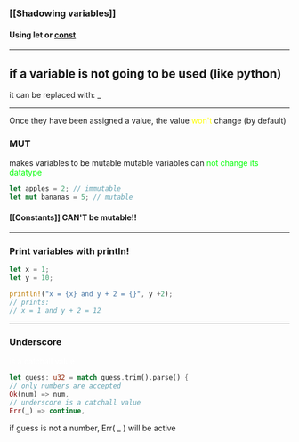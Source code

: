 
### [[Shadowing variables]]

#### Using let or [const](obsidian://open?vault=Coding%20VsCode&file=2.%20Semester%2FRust%2FConstants)



---

## if a variable is not going to be used (like python)
it can be replaced with: _

 ---
 
 Once they have been assigned a value, the value <span style="color:#ffff00">won't</span> change (by default)

### MUT 
makes variables to be mutable 
mutable variables can <span style="color:#00ff04">not change its datatype</span>
```Rust
let apples = 2; // immutable
let mut bananas = 5; // mutable
```

#### [[Constants]] CAN'T be mutable!!

---

### Print variables with println!
```Rust
let x = 1;
let y = 10;

println!("x = {x} and y + 2 = {}", y +2);
// prints: 
// x = 1 and y + 2 = 12
```

---
### Underscore
<span style="color:#ffffff">is a catchall value</span> 
```Rust
let guess: u32 = match guess.trim().parse() {
// only numbers are accepted
Ok(num) => num,
// underscore is a catchall value
Err(_) => continue,
```
if guess is not a number, Err( _ ) will be active